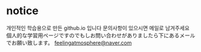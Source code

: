 # notice

개인적인 학습용으로 만든 github.io 입니다 문의사항이 있으시면 메일로 남겨주세요
個人的な学習用ページですのでもしお問い合わせがありましたら下にあるメールでお願い致します。
feelingatmosphere@naver.com
